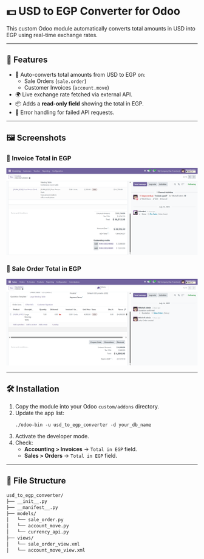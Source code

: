 # 💵 USD to EGP Converter for Odoo

This custom Odoo module automatically converts total amounts in USD into EGP using real-time exchange rates.

---

## 🚀 Features

- 🔁 Auto-converts total amounts from USD to EGP on:
  - Sale Orders (`sale.order`)
  - Customer Invoices (`account.move`)
- 🌍 Live exchange rate fetched via external API.
- 📦 Adds a **read-only field** showing the total in EGP.
- 🧪 Error handling for failed API requests.

---

## 🖼️ Screenshots

### 🧾 Invoice Total in EGP  
![Invoice EGP Total](screenshots/invoicing_total_egp.png)

### 📑 Sale Order Total in EGP  
![Sale Order EGP Total](screenshots/sale_order_total_egp.png)

---

## 🛠️ Installation

1. Copy the module into your Odoo `custom/addons` directory.
2. Update the app list:
   ```
   ./odoo-bin -u usd_to_egp_converter -d your_db_name
   ```
3. Activate the developer mode.
4. Check:
   - **Accounting > Invoices** → `Total in EGP` field.
   - **Sales > Orders** → `Total in EGP` field.

---

## 📁 File Structure

```
usd_to_egp_converter/
├── __init__.py
├── __manifest__.py
├── models/
│   └── sale_order.py
│   └── account_move.py
│   └── currency_api.py
├── views/
│   └── sale_order_view.xml
│   └── account_move_view.xml
```
